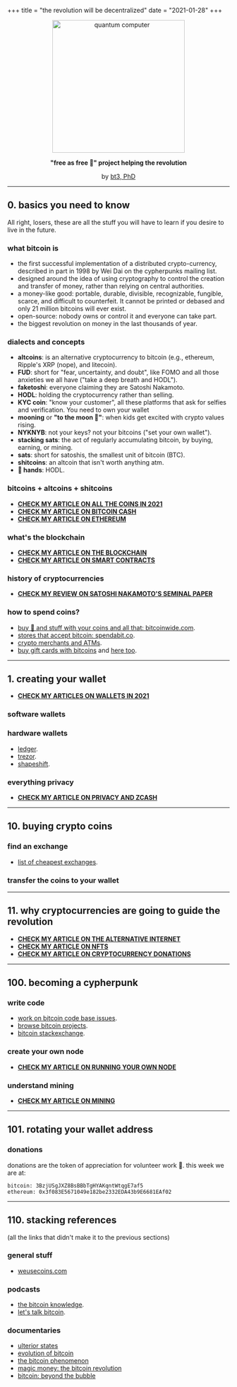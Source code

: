 +++
title = "the revolution will be decentralized"
date = "2021-01-28"
+++

<center>

<img src="/img/pc.png" alt="quantum computer"  width="300"/>


**"free as free 🍺" project helping the revolution**

by <a href="https://keybase.io/bt3gl">bt3, PhD</a></b>

</center>



---
## 0. basics you need to know

All right, losers, these are all the stuff you will have to learn if you desire to live in the future.

### what bitcoin is

* the first successful implementation of a distributed crypto-currency, described in part in 1998 by Wei Dai on the cypherpunks mailing list.
* designed around the idea of using cryptography to control the creation and transfer of money, rather than relying on central authorities.
* a money-like good: portable, durable, divisible, recognizable, fungible, scarce, and difficult to counterfeit. It cannot be printed or debased and only 21 million bitcoins will ever exist.
* open-source: nobody owns or control it and everyone can take part.
* the biggest revolution on money in the last thousands of year.

### dialects and concepts

* **altcoins**: is an alternative cryptocurrency to bitcoin (e.g., ethereum, Ripple's XRP (nope), and litecoin).
* **FUD**: short for "fear, uncertainty, and doubt", like FOMO and all those anxieties we all have ("take a deep breath and HODL").
* **faketoshi**: everyone claiming they are Satoshi Nakamoto.
* **HODL**: holding the cryptocurrency rather than selling.
* **KYC coin**: "know your customer", all these platforms that ask for selfies and verification. You need to own your wallet
* **mooning** or **"to the moon 🚀"**: when kids get excited with crypto values rising.
* **NYKNYB**: not your keys? not your bitcoins ("set your own wallet").
* **stacking sats**: the act of regularly accumulating bitcoin, by buying, earning, or mining.
* **sats**: short for satoshis, the smallest unit of bitcoin (BTC).
* **shitcoins**: an altcoin that isn't worth anything atm.
* **💎 hands**: HODL.

### bitcoins + altcoins + shitcoins

- **[CHECK MY ARTICLE ON ALL THE COINS IN 2021](https://dreamers.cash/post/3/)**
- **[CHECK MY ARTICLE ON BITCOIN CASH](https://dreamers.cash/post/6/)**
- **[CHECK MY ARTICLE ON ETHEREUM](https://dreamers.cash/post/5/)**

### what's the blockchain

- **[CHECK MY ARTICLE ON THE BLOCKCHAIN](https://dreamers.cash/post/11/)**
- **[CHECK MY ARTICLE ON SMART CONTRACTS](https://dreamers.cash/post/9/)**


### history of cryptocurrencies

- **[CHECK MY REVIEW ON SATOSHI NAKAMOTO'S SEMINAL PAPER](https://dreamers.cash/post/2/)**

### how to spend coins?

* [buy 🍕 and stuff with your coins and all that: bitcoinwide.com](https://bitcoinwide.com/).
* [stores that accept bitcoin: spendabit.co](https://spendabit.co/).
* [crypto merchants and ATMs](https://coinmap.org/).
* [buy gift cards with bitcoins](https://www.gyft.com/bitcoin/) and [here too](https://www.bitrefill.com/).


---
## 1. creating your wallet

- **[CHECK MY ARTICLES ON WALLETS IN 2021](https://dreamers.cash/post/1/)**

### software wallets


### hardware wallets

* [ledger](https://shop.ledger.com).
* [trezor](https://trezor.io/).
* [shapeshift](https://shapeshift.com/keepkey).

### everything privacy

- **[CHECK MY ARTICLE ON PRIVACY AND ZCASH](https://dreamers.cash/post/8/)**

---
## 10. buying crypto coins

### find an exchange

* [list of cheapest exchanges](https://cryptorationale.com/).

### transfer the coins to your wallet

----

## 11. why cryptocurrencies are going to guide the revolution

- **[CHECK MY ARTICLE ON THE ALTERNATIVE INTERNET](https://dreamers.cash/post/13/)**
- **[CHECK MY ARTICLE ON NFTS](https://dreamers.cash/post/7/)**
- **[CHECK MY ARTICLE ON CRYPTOCURRENCY DONATIONS](https://dreamers.cash/post/12/)**

---
## 100. becoming a cypherpunk

### write code

* [work on bitcoin code base issues](https://github.com/bitcoin/bitcoin/issues).
* [browse bitcoin projects](http://www.bitcoinprojects.net/).
* [bitcoin stackexchange](https://bitcoin.stackexchange.com).

### create your own node

- **[CHECK MY ARTICLE ON RUNNING YOUR OWN NODE](https://dreamers.cash/post/11/)**

### understand mining

- **[CHECK MY ARTICLE ON MINING](https://dreamers.cash/post/10/)**


---

## 101. rotating your wallet address

### donations
donations are the token of appreciation for volunteer work 🖤.
this week we are at:

```
bitcoin: 3BzjUSgJXZ8BsBBbTgHYAKqntWtqgE7af5
ethereum: 0x3f083E5671049e182be2332EDA43b9E6681EAf02
```

---

## 110. stacking references

(all the links that didn't make it to the previous sections)

### general stuff

* [weusecoins.com](https://www.weusecoins.com/)


### podcasts

* [the bitcoin knowledge](https://www.bitcoin.kn/).
* [let's talk bitcoin](https://letstalkbitcoin.com/).


### documentaries

- [ulterior states](http://www.iamsatoshi.com/)
- [evolution of bitcoin](https://www.youtube.com/watch?v=HUpGHOLkoXs)
- [the bitcoin phenomenon](https://www.youtube.com/watch?v=6pWblf8COH4)
- [magic money: the bitcoin revolution](https://www.youtube.com/watch?v=PVo5wCSnmSs)
- [bitcoin: beyond the bubble](https://www.youtube.com/watch?v=LszOt51OjXU)
